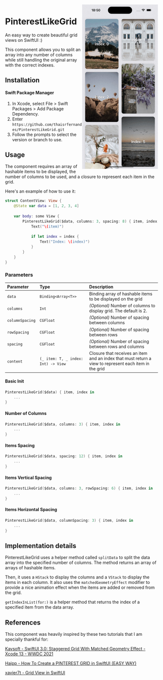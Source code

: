 <img align="right" src="demo.gif" width="250px" />

# PinterestLikeGrid

An easy way to create beautiful grid views on SwiftUI :) 

This component allows you to split an array into any number of columns while still handling the original array with the correct indexes.


## Installation

#### Swift Package Manager
1. In Xcode, select File > Swift Packages > Add Package Dependency.
2. Enter `https://github.com/thaisrfernandes/PinterestLikeGrid.git`
3. Follow the prompts to select the version or branch to use.


## Usage

The component requires an array of hashable items to be displayed, the number of columns to be used, and a closure to represent each item in the grid.

Here's an example of how to use it:

```swift
struct ContentView: View {
    @State var data = [1, 2, 3, 4]
    
    var body: some View {
        PinterestLikeGrid($data, columns: 3, spacing: 8) { item, index in
            Text("\(item)")

            if let index = index {
                Text("Index: \(index)")
            }
        }
    }
}
```

### Parameters

| Parameter   | Type       | Description                           |
| :---------- | :--------- | :---------------------------------- |
| `data` | `Binding<Array<T>>` | Binding array of hashable items to be displayed on the grid |
| `columns` | `Int` | _(Optional)_ Number of columns to display grid. The default is 2.  |
| `columnSpacing` | `CGFloat` | _(Optional)_ Number of spacing between columns  |
| `rowSpacing` | `CGFloat` | _(Optional)_ Number of spacing between rows  |
| `spacing` | `CGFloat` | _(Optional)_ Number of spacing between rows and columns  |
| `content` | `(_ item: T, _ index: Int) -> View` | Closure that receives an item and an index that must return a view to represent each item in the grid |



#### Basic Init

```swift
PinterestLikeGrid($data) { item, index in
    ...
}
```

#### Number of Columns

```swift
PinterestLikeGrid($data, columns: 3) { item, index in
    ...
}
```

#### Items Spacing

```swift
PinterestLikeGrid($data, spacing: 12) { item, index in
    ...
}
```

#### Items Vertical Spacing

```swift
PinterestLikeGrid($data, columns: 3, rowSpacing: 6) { item, index in
    ...
}
```

#### Items Horizontal Spacing

```swift
PinterestLikeGrid($data, columnSpacing: 3) { item, index in
    ...
}
```


## Implementation details

PinterestLikeGrid uses a helper method called `splitData` to split the data array into the specified number of columns. The method returns an array of arrays of hashable items.

Then, it uses a `HStack` to display the columns and a `VStack` to display the items in each column. It also uses the `matchedGeometryEffect` modifier to provide a nice animation effect when the items are added or removed from the grid.

`getIndexInList(for:)` is a helper method that returns the index of a specified item from the data array.


## References

This component was heavily inspired by these two tutorials that I am specially thankful for:

[Kavsoft - SwiftUI 3.0: Staggered Grid With Matched Geometry Effect - Xcode 13 - WWDC 2021](https://www.youtube.com/watch?v=VrwINubmq5g)

[Haipp - How To Create a PINTEREST GRID in SwiftUI (EASY WAY)](https://www.youtube.com/watch?v=TvkmI4CXsh0)

[xavier7t - Grid View in SwiftUI](https://xavier7t.com/grid-view-in-swiftui)
